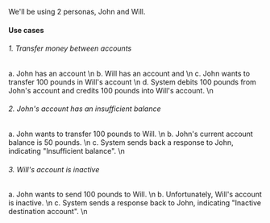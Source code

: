 We'll be using 2 personas, John and Will.

#### Use cases
###### 1. Transfer money between accounts
a. John has an account  \n
b. Will has an account and   \n
c. John wants to transfer 100 pounds in Will's account   \n
d. System debits 100 pounds from John's account and credits 100 pounds into Will's account.  \n

###### 2. John's account has an insufficient balance
a. John wants to transfer 100 pounds to Will. \n
b. John's current account balance is 50 pounds. \n
c. System sends back a response to John, indicating "Insufficient balance". \n

###### 3. Will's account is inactive
a. John wants to send 100 pounds to Will. \n
b. Unfortunately, Will's account is inactive. \n
c. System sends a response back to John, indicating "Inactive destination account". \n

